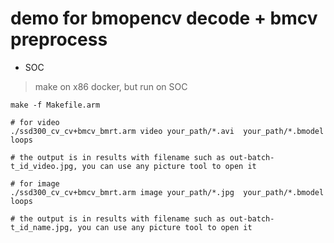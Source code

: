 # demo for bmopencv decode + bmcv preprocess

* SOC
> make on x86 docker, but run on SOC

```shell
make -f Makefile.arm

# for video
./ssd300_cv_cv+bmcv_bmrt.arm video your_path/*.avi  your_path/*.bmodel loops

# the output is in results with filename such as out-batch-t_id_video.jpg, you can use any picture tool to open it

# for image
./ssd300_cv_cv+bmcv_bmrt.arm image your_path/*.jpg  your_path/*.bmodel loops

# the output is in results with filename such as out-batch-t_id_name.jpg, you can use any picture tool to open it
```
